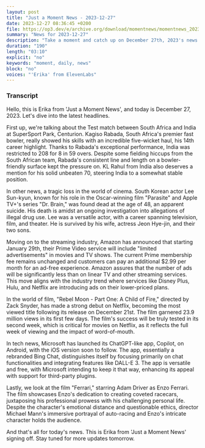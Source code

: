 ```yaml
---
layout: post
title: "Just a Moment News - 2023-12-27"
date: 2023-12-27 08:36:45 +0200
file: https://op3.dev/e/archive.org/download/momentnews/momentnews_2023-12-27.mp3
summary: "News for 2023-12-27"
description: "Take a moment and catch up on December 27th, 2023's news."
duration: "190"
length: "03:10"
explicit: "no"
keywords: "moment, daily, news"
block: "no"
voices: "'Erika' from ElevenLabs"
---
```


### Transcript

Hello, this is Erika from 'Just a Moment News', and today is December 27, 2023. Let's dive into the latest headlines.

First up, we're talking about the Test match between South Africa and India at SuperSport Park, Centurion. Kagiso Rabada, South Africa's premier fast bowler, really showed his skills with an incredible five-wicket haul, his 14th career highlight. Thanks to Rabada's exceptional performance, India was restricted to 208 for 8 in 59 overs. Despite some fielding hiccups from the South African team, Rabada's consistent line and length on a bowler-friendly surface kept the pressure on. KL Rahul from India also deserves a mention for his solid unbeaten 70, steering India to a somewhat stable position.

In other news, a tragic loss in the world of cinema. South Korean actor Lee Sun-kyun, known for his role in the Oscar-winning film "Parasite" and Apple TV+'s series "Dr. Brain," was found dead at the age of 48, an apparent suicide. His death is amidst an ongoing investigation into allegations of illegal drug use. Lee was a versatile actor, with a career spanning television, film, and theater. He is survived by his wife, actress Jeon Hye-jin, and their two sons.

Moving on to the streaming industry, Amazon has announced that starting January 29th, their Prime Video service will include "limited advertisements" in movies and TV shows. The current Prime membership fee remains unchanged and customers can pay an additional $2.99 per month for an ad-free experience. Amazon assures that the number of ads will be significantly less than on linear TV and other streaming services. This move aligns with the industry trend where services like Disney Plus, Hulu, and Netflix are introducing ads on their lower-priced plans.

In the world of film, "Rebel Moon - Part One: A Child of Fire," directed by Zack Snyder, has made a strong debut on Netflix, becoming the most viewed title following its release on December 21st. The film garnered 23.9 million views in its first few days. The film's success will be truly tested in its second week, which is critical for movies on Netflix, as it reflects the full week of viewing and the impact of word-of-mouth.

In tech news, Microsoft has launched its ChatGPT-like app, Copilot, on Android, with the iOS version soon to follow. The app, essentially a rebranded Bing Chat, distinguishes itself by focusing primarily on chat functionalities and integrating features like DALL-E 3. The app is versatile and free, with Microsoft intending to keep it that way, enhancing its appeal with support for third-party plugins.

Lastly, we look at the film "Ferrari," starring Adam Driver as Enzo Ferrari. The film showcases Enzo's dedication to creating coveted racecars, juxtaposing his professional prowess with his challenging personal life. Despite the character's emotional distance and questionable ethics, director Michael Mann's immersive portrayal of auto-racing and Enzo's intricate character holds the audience.

And that's all for today's news. This is Erika from 'Just a Moment News' signing off. Stay tuned for more updates tomorrow.
